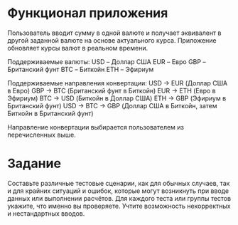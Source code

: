 # Функционал приложения

Пользователь вводит сумму в одной валюте и получает эквивалент в другой заданной валюте на основе актуального курса.
Приложение обновляет курсы валют в реальном времени.

Поддерживаемые валюты:
USD – Доллар США
EUR – Евро
GBP – Британский фунт
BTC – Биткойн
ETH – Эфириум

Поддерживаемые направления конвертации:
USD -> EUR (Доллар США в Евро)
GBP -> BTC (Британский фунт в Биткойн)
EUR -> ETH (Евро в Эфириум)
BTC -> USD (Биткойн в Доллар США)
ETH -> GBP (Эфириум в Британский фунт)
USD -> BTC -> GBP (Доллар США в Биткойн, затем Биткойн в Британский фунт)

Направление конвертации выбирается пользователем из перечисленных выше.

# Задание

Составьте различные тестовые сценарии, как для обычных случаев, так и для крайних ситуаций и ошибок, которые могут возникнуть при вводе данных или выполнении расчётов.
Для каждого теста или группы тестов укажите, что именно вы проверяете.
Учтите возможность некорректных и нестандартных вводов.
